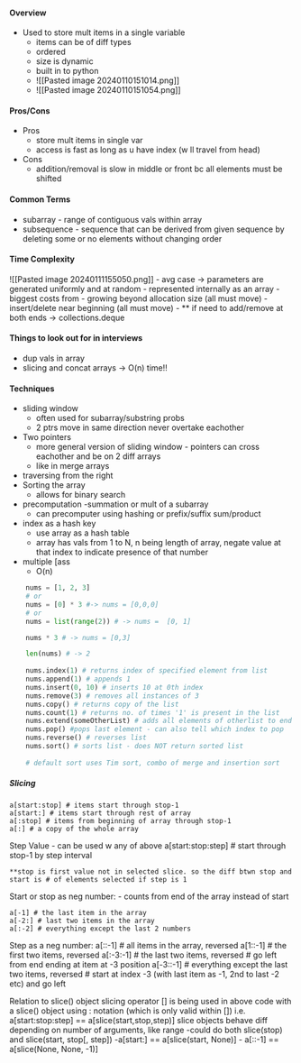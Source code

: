 #### Overview
- Used to store mult items in a single variable
	- items can be of diff types
	- ordered
	- size is dynamic
	- built in to python
	- ![[Pasted image 20240110151014.png]]
	- ![[Pasted image 20240110151054.png]]
#### Pros/Cons
- Pros
	- store mult items in single var
	- access is fast as long as u have index (w ll travel from head)
- Cons
	- addition/removal is slow in middle or front bc all elements must be shifted
#### Common Terms
- subarray - range of contiguous vals within array
- subsequence - sequence that can be derived from given sequence by deleting some or no elements without changing order

#### Time Complexity
![[Pasted image 20240111155050.png]]
		- avg case -> parameters are generated uniformly and at random
		- represented internally as an array
		- biggest costs from 
			- growing beyond allocation size (all must move)
			- insert/delete near beginning (all must move)
		- ** if need to add/remove at both ends -> collections.deque

#### Things to look out for in interviews
- dup vals in array
- slicing and concat arrays -> O(n) time!!

#### Techniques
- sliding window
	- often used for subarray/substring probs
	-  2 ptrs move in same direction never overtake eachother
- Two pointers
	- more general version of sliding window - pointers can cross eachother and be on 2 diff arrays
	- like in merge arrays
- traversing from the right
- Sorting the array
	- allows for binary search
- precomputation
	-summation or mult of a subarray
	- can precomputer using hashing or prefix/suffix sum/product
- index as a hash key
	- use array as a hash table 
	- array has vals from 1 to N, n being length of array, negate value at that index to indicate presence of that number
- multiple [ass
	- O(n)




``` python
	nums = [1, 2, 3]
	# or
	nums = [0] * 3 #-> nums = [0,0,0]
	# or
	nums = list(range(2)) # -> nums =  [0, 1]

	nums * 3 # -> nums = [0,3]

	len(nums) # -> 2
	
	nums.index(1) # returns index of specified element from list
	nums.append(1) # appends 1
	nums.insert(0, 10) # inserts 10 at 0th index
	nums.remove(3) # removes all instances of 3
	nums.copy() # returns copy of the list
	nums.count(1) # returns no. of times '1' is present in the list
	nums.extend(someOtherList) # adds all elements of otherlist to end of list
	nums.pop() #pops last element - can also tell which index to pop
	nums.reverse() # reverses list
	nums.sort() # sorts list - does NOT return sorted list
	
	# default sort uses Tim sort, combo of merge and insertion sort
```

##### Slicing

	a[start:stop] # items start through stop-1
	a[start:] # items start through rest of array
	a[:stop] # items from beginning of array through stop-1
	a[:] # a copy of the whole array

Step Value - can be used w any of above
	a[start:stop:step] # start through stop-1 by step interval
	
	**stop is first value not in selected slice. so the diff btwn stop and start is # of elements selected if step is 1

Start or stop as neg number:
	- counts from end of the array instead of start
	
	a[-1] # the last item in the array
	a[-2:] # last two items in the array
	a[:-2] # everything except the last 2 numbers

Step as a neg number:
	a[::-1] # all items in the array, reversed
	a[1::-1] # the first two items, reversed
	a[:-3:-1] # the last two items, reversed
			# go left from end ending at item at -3 position
	a[-3::-1] # everything except the last two items, reversed
			# start at index -3 (with last item as -1, 2nd to last -2 etc) and go left

Relation to slice() object
	slicing operator [] is being used in above code with a slice() object using : notation (which is only valid within []) i.e.
		a[start:stop:step] == a[slice(start,stop,step)]
	slice objects behave diff depending on number of arguments, like range
		-could do both slice(stop) and slice(start, stop[, step])
		-a[start:] == a[slice(start, None)]
		- a[::-1] == a[slice(None, None, -1)]
	



